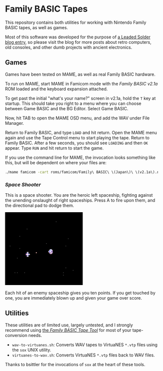 # Family BASIC Tapes
This repository contains both utilities for working with Nintendo Family BASIC tapes, as well as games.

Most of this software was developed for the purpose of [a Leaded Solder blog entry](https://www.leadedsolder.com/), so please visit the blog for more posts about retro computers, old consoles, and other dumb projects with ancient electronics.

## Games
Games have been tested on MAME, as well as real Family BASIC hardware.

To run on MAME, start MAME in Famicom mode with the _Family BASIC v2.1a_ ROM loaded and the keyboard expansion attached.

To get past the initial "what's your name?" screen in v2.1a, hold the `T` key at startup. This should take you right to a menu where you can choose between Game BASIC and the BG Editor. Select Game BASIC.

Now, hit TAB to open the MAME OSD menu, and add the WAV under File Manager.

Return to Family BASIC, and type `LOAD` and hit return. Open the MAME menu again and use the Tape Control menu to start playing the tape. Return to Family BASIC. After a few seconds, you should see `LOADING` and then `OK` appear. Type `RUN` and hit return to start the game.

If you use the command line for MAME, the invocation looks something like this, but will be dependent on where your files are:

```bash
./mame famicom -cart roms/famicom/Family\ BASIC\ \(Japan\)\ \(v2.1a\).nes -exp fc_keyboard -cass tape.wav
```

### _Space Shooter_
This is a space shooter. You are the heroic left spaceship, fighting against the unending onslaught of right spaceships. Press A to fire upon them, and the directional pad to dodge them.

![A screenshot of Space Shooter.](games/space-shooter/screenshot.png)

Each hit of an enemy spaceship gives you ten points. If you get touched by one, you are immediately blown up and given your game over score.

## Utilities
These utilities are of limited use, largely untested, and I strongly recommend using [the _Family BASIC Tape Tool_](https://hvc7.dev/assets/fbtt/index.html) for most of your tape-conversion needs.

 * `wav-to-virtuanes.sh`: Converts WAV tapes to VirtuaNES `*.vtp` files using the `sox` UNIX utility.
 * `virtuanes-to-wav.sh`: Converts VirtuaNES `*.vtp` files back to WAV files.

Thanks to bsittler for the invocations of `sox` at the heart of these tools.